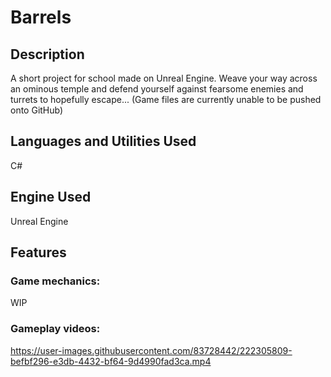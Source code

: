 # Barrels

## Description
A short project for school made on Unreal Engine. Weave your way across an ominous temple and defend yourself against fearsome enemies and turrets to hopefully escape...
(Game files are currently unable to be pushed onto GitHub)

## Languages and Utilities Used
C#

## Engine Used
Unreal Engine

## Features
### Game mechanics:
WIP

### Gameplay videos:

https://user-images.githubusercontent.com/83728442/222305809-befbf296-e3db-4432-bf64-9d4990fad3ca.mp4

